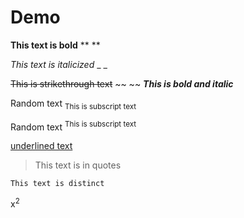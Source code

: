 # Demo

**This text is bold** ** **

_This text is italicized_ _ _

~~This is strikethrough text~~ ~~ ~~
***This is bold and italic***

Random text <sub> This is subscript text </sub>

Random text <sup> This is subscript text </sup>

<ins> underlined text </ins>

> This text is in quotes

```
This text is distinct
```
x<sup>2</sup>
